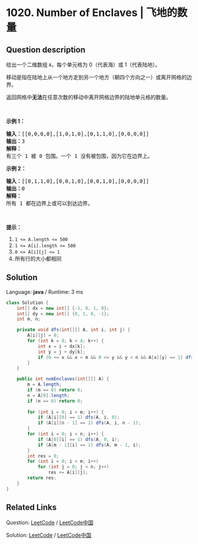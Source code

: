 # 1020. Number of Enclaves | 飞地的数量

## Question description

<!--If you want to use the English description, use <p>Given a 2D array <code>A</code>, each cell is 0 (representing sea) or 1 (representing land)</p>

<p>A move consists of walking from one land square 4-directionally to another land square, or off the boundary of the grid.</p>

<p>Return the number of land squares in the grid for which we <strong>cannot</strong> walk off the boundary of the grid in any number of moves.</p>

<p>&nbsp;</p>

<p><strong>Example 1:</strong></p>

<pre>
<strong>Input: </strong><span id="example-input-1-1">[[0,0,0,0],[1,0,1,0],[0,1,1,0],[0,0,0,0]]</span>
<strong>Output: </strong><span id="example-output-1">3</span>
<strong>Explanation: </strong>
There are three 1s that are enclosed by 0s, and one 1 that isn&#39;t enclosed because its on the boundary.</pre>

<p><strong>Example 2:</strong></p>

<pre>
<strong>Input: </strong><span id="example-input-2-1">[[0,1,1,0],[0,0,1,0],[0,0,1,0],[0,0,0,0]]</span>
<strong>Output: </strong><span id="example-output-2">0</span>
<strong>Explanation: </strong>
All 1s are either on the boundary or can reach the boundary.
</pre>

<p>&nbsp;</p>

<p><strong>Note:</strong></p>

<ol>
	<li><code>1 &lt;= A.length &lt;= 500</code></li>
	<li><code>1 &lt;= A[i].length &lt;= 500</code></li>
	<li><code>0 &lt;= A[i][j] &lt;= 1</code></li>
	<li>All rows have the same size.</li>
</ol> instead-->
<p>给出一个二维数组&nbsp;<code>A</code>，每个单元格为 0（代表海）或 1（代表陆地）。</p>

<p>移动是指在陆地上从一个地方走到另一个地方（朝四个方向之一）或离开网格的边界。</p>

<p>返回网格中<strong>无法</strong>在任意次数的移动中离开网格边界的陆地单元格的数量。</p>

<p>&nbsp;</p>

<p><strong>示例 1：</strong></p>

<pre><strong>输入：</strong>[[0,0,0,0],[1,0,1,0],[0,1,1,0],[0,0,0,0]]
<strong>输出：</strong>3
<strong>解释： </strong>
有三个 1 被 0 包围。一个 1 没有被包围，因为它在边界上。</pre>

<p><strong>示例 2：</strong></p>

<pre><strong>输入：</strong>[[0,1,1,0],[0,0,1,0],[0,0,1,0],[0,0,0,0]]
<strong>输出：</strong>0
<strong>解释：</strong>
所有 1 都在边界上或可以到达边界。</pre>

<p>&nbsp;</p>

<p><strong>提示：</strong></p>

<ol>
	<li><code>1 &lt;= A.length &lt;= 500</code></li>
	<li><code>1 &lt;= A[i].length &lt;= 500</code></li>
	<li><code>0 &lt;= A[i][j] &lt;= 1</code></li>
	<li>所有行的大小都相同</li>
</ol>




## Solution

Language: **java**  /  Runtime: 3 ms

```java
class Solution {
    int[] dx = new int[] {-1, 0, 1, 0};
    int[] dy = new int[] {0, 1, 0, -1};
    int m, n;

    private void dfs(int[][] A, int i, int j) {
        A[i][j] = 0;
        for (int k = 0; k < 4; k++) {
            int x = i + dx[k];
            int y = j + dy[k];
            if (0 <= x && x < m && 0 <= y && y < n && A[x][y] == 1) dfs(A, x, y);
        }
    }

    public int numEnclaves(int[][] A) {
        m = A.length;
        if (m == 0) return 0;
        n = A[0].length;
        if (n == 0) return 0;
        
        for (int i = 0; i < m; i++) {
            if (A[i][0] == 1) dfs(A, i, 0);
            if (A[i][n - 1] == 1) dfs(A, i, n - 1);
        }
        for (int i = 0; i < n; i++) {
            if (A[0][i] == 1) dfs(A, 0, i);
            if (A[m - 1][i] == 1) dfs(A, m - 1, i);
        }
        int res = 0;
        for (int i = 0; i < m; i++)
            for (int j = 0; j < n; j++)
                res += A[i][j];
        return res;
    }
}
```



## Related Links

Question: [LeetCode](https://leetcode.com/problems/number-of-enclaves/description/)  /  [LeetCode中国](https://leetcode-cn.com/problems/number-of-enclaves/description/)

Solution: [LeetCode](https://leetcode.com/articles/number-of-enclaves/)  /  [LeetCode中国](https://leetcode-cn.com/articles/number-of-enclaves/)